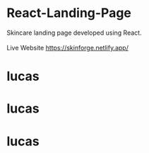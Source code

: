 
# React-Landing-Page
Skincare landing page developed using React.<br><br>
Live Website https://skinforge.netlify.app/

# lucas
# lucas
# lucas

